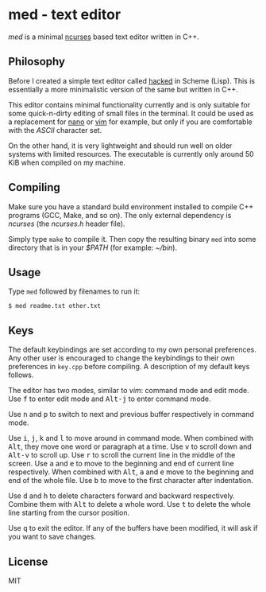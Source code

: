 # med - text editor

*med* is a minimal [ncurses](https://invisible-island.net/ncurses/) based text editor written in C++.

## Philosophy

Before I created a simple text editor called [hacked](https://github.com/peklaiho/hacked) in Scheme (Lisp). This is essentially a more minimalistic version of the same but written in C++.

This editor contains minimal functionality currently and is only suitable for some quick-n-dirty editing of small files in the terminal. It could be used as a replacement for [nano](https://www.nano-editor.org/) or [vim](https://www.vim.org/) for example, but only if you are comfortable with the *ASCII* character set.

On the other hand, it is very lightweight and should run well on older systems with limited resources. The executable is currently only around 50 KiB when compiled on my machine.

## Compiling

Make sure you have a standard build environment installed to compile C++ programs (GCC, Make, and so on). The only external dependency is *ncurses* (the *ncurses.h* header file).

Simply type `make` to compile it. Then copy the resulting binary `med` into some directory that is in your *$PATH* (for example: *~/bin*).

## Usage

Type `med` followed by filenames to run it:

```
$ med readme.txt other.txt
```

## Keys

The default keybindings are set according to my own personal preferences. Any other user is encouraged to change the keybindings to their own preferences in `key.cpp` before compiling. A description of my default keys follows.

The editor has two modes, similar to *vim*: command mode and edit mode. Use <kbd>f</kbd> to enter edit mode and <kbd>Alt-j</kbd> to enter command mode.

Use <kbd>n</kbd> and <kbd>p</kbd> to switch to next and previous buffer respectively in command mode.

Use <kbd>i</kbd>, <kbd>j</kbd>, <kbd>k</kbd> and <kbd>l</kbd> to move around in command mode. When combined with <kbd>Alt</kbd>, they move one word or paragraph at a time. Use <kbd>v</kbd> to scroll down and <kbd>Alt-v</kbd> to scroll up. Use <kbd>r</kbd> to scroll the current line in the middle of the screen. Use <kbd>a</kbd> and <kbd>e</kbd> to move to the beginning and end of current line respectively. When combined with <kbd>Alt</kbd>, <kbd>a</kbd> and <kbd>e</kbd> move to the beginning and end of the whole file. Use <kbd>b</kbd> to move to the first character after indentation.

Use <kbd>d</kbd> and <kbd>h</kbd> to delete characters forward and backward respectively. Combine them with <kbd>Alt</kbd> to delete a whole word. Use <kbd>t</kbd> to delete the whole line starting from the cursor position.

Use <kbd>q</kbd> to exit the editor. If any of the buffers have been modified, it will ask if you want to save changes.

## License

MIT

